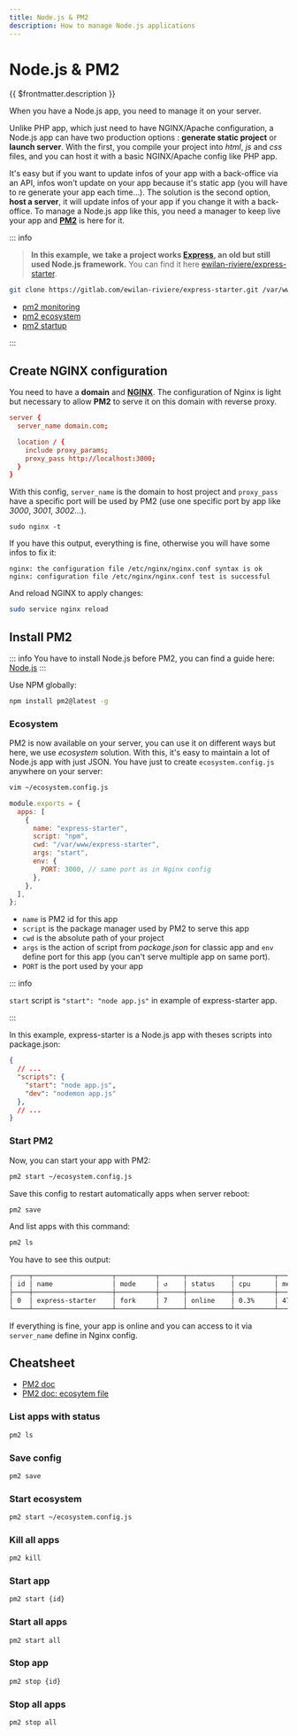 ```yaml
---
title: Node.js & PM2
description: How to manage Node.js applications
---
```


# Node.js & PM2

{{ $frontmatter.description }}

When you have a Node.js app, you need to manage it on your server.

Unlike PHP app, which just need to have NGINX/Apache configuration, a Node.js app can have two production options : **generate static project** or **launch server**. With the first, you compile your project into _html_, _js_ and _css_ files, and you can host it with a basic NGINX/Apache config like PHP app.

It's easy but if you want to update infos of your app with a back-office via an API, infos won't update on your app because it's static app (you will have to re generate your app each time...). The solution is the second option, **host a server**, it will update infos of your app if you change it with a back-office. To manage a Node.js app like this, you need a manager to keep live your app and [**PM2**](https://pm2.keymetrics.io/) is here for it.

::: info

> **In this example, we take a project works [Express](https://github.com/expressjs/express), an old but still used Node.js framework.**
> You can find it here [ewilan-riviere/express-starter](https://gitlab.com/ewilan-riviere/express-starter).

```sh
git clone https://gitlab.com/ewilan-riviere/express-starter.git /var/www/express-starter
```

- [pm2 monitoring](https://pm2.keymetrics.io/docs/usage/monitoring/)
- [pm2 ecosystem](https://pm2.keymetrics.io/docs/usage/application-declaration/)
- [pm2 startup](https://pm2.keymetrics.io/docs/usage/startup/)

:::

## Create NGINX configuration

You need to have a **domain** and [**NGINX**](/server/web-server/nginx). The configuration of Nginx is light but necessary to allow **PM2** to serve it on this domain with reverse proxy.

```nginx{2,6}:/etc/nginx/conf.d/domain.com.conf
server {
  server_name domain.com;

  location / {
    include proxy_params;
    proxy_pass http://localhost:3000;
  }
}
```

With this config, `server_name` is the domain to host project and `proxy_pass` have a specific port will be used by PM2 (use one specific port by app like _3000_, _3001_, _3002_...).

```sh:output
sudo nginx -t
```

If you have this output, everything is fine, otherwise you will have some infos to fix it:

```sh:output
nginx: the configuration file /etc/nginx/nginx.conf syntax is ok
nginx: configuration file /etc/nginx/nginx.conf test is successful
```

And reload NGINX to apply changes:

```sh
sudo service nginx reload
```

## Install PM2

::: info
You have to install Node.js before PM2, you can find a guide here: [Node.js](/server/binaries/Node.js)
:::

Use NPM globally:

```sh
npm install pm2@latest -g
```

### Ecosystem

PM2 is now available on your server, you can use it on different ways but here, we use _ecosystem_ solution. With this, it's easy to maintain a lot of Node.js app with just JSON. You have just to create `ecosystem.config.js` anywhere on your server:

```sh
vim ~/ecosystem.config.js
```

```js:~/ecosystem.config.js
module.exports = {
  apps: [
    {
      name: "express-starter",
      script: "npm",
      cwd: "/var/www/express-starter",
      args: "start",
      env: {
        PORT: 3000, // same port as in Nginx config
      },
    },
  ],
};
```

- `name` is PM2 id for this app
- `script` is the package manager used by PM2 to serve this app
- `cwd` is the absolute path of your project
- `args` is the action of script from _package.json_ for classic app and `env` define port for this app (you can't serve multiple app on same port).
- `PORT` is the port used by your app

::: info

`start` script is `"start": "node app.js"` in example of express-starter app.

:::

In this example, express-starter is a Node.js app with theses scripts into package.json:

```json:/var/www/express-starter/package.json
{
  // ...
  "scripts": {
    "start": "node app.js",
    "dev": "nodemon app.js"
  },
  // ...
}
```

### Start PM2

Now, you can start your app with PM2:

```sh
pm2 start ~/ecosystem.config.js
```

Save this config to restart automatically apps when server reboot:

```sh
pm2 save
```

And list apps with this command:

```sh
pm2 ls
```

You have to see this output:

```sh
┌────┬────────────────────┬──────────┬──────┬───────────┬──────────┬──────────┐
│ id │ name               │ mode     │ ↺    │ status    │ cpu      │ memory   │
├────┼────────────────────┼──────────┼──────┼───────────┼──────────┼──────────┤
│ 0  │ express-starter    │ fork     │ 7    │ online    │ 0.3%     │ 47.2mb   │
└────┴────────────────────┴──────────┴──────┴───────────┴──────────┴──────────┘
```

If everything is fine, your app is online and you can access to it via `server_name` define in Nginx config.

## Cheatsheet

- [PM2 doc](https://pm2.keymetrics.io/docs/usage/pm2-doc-single-page/)
- [PM2 doc: ecosytem file](https://pm2.keymetrics.io/docs/usage/application-declaration/)

### List apps with status

```sh
pm2 ls
```

### Save config

```sh
pm2 save
```

### Start ecosystem

```sh
pm2 start ~/ecosystem.config.js
```

### Kill all apps

```sh
pm2 kill
```

### Start app

```sh
pm2 start {id}
```

### Start all apps

```sh
pm2 start all
```

### Stop app

```sh
pm2 stop {id}
```

### Stop all apps

```sh
pm2 stop all
```
